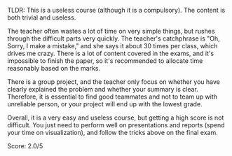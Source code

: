 TLDR: This is a useless course (although it is a compulsory). The content is both trivial and useless.

The teacher often wastes a lot of time on very simple things, but rushes through the difficult parts very quickly. The teacher's catchphrase is "Oh, Sorry, I make a mistake," and she says it about 30 times per class, 
which drives me crazy. There is a lot of content covered in the exams, and it's impossible to finish the paper, so it's recommended to allocate time reasonably based on the marks. 

There is a group project, and the teacher only focus on whether you have clearly explained the problem and whether your summary is clear. 
Therefore, it is essential to find good teammates and not to team up with unreliable person, or your project will end up with the lowest grade. 

Overall, it is a very easy and useless course, but getting a high score is not difficult. You just need to perform well on presentations and reports (spend your time on visualization), and follow the tricks above on the final exam.

Score: 2.0/5
